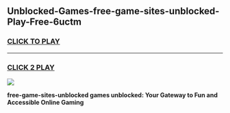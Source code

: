 
## Unblocked-Games-free-game-sites-unblocked-Play-Free-6uctm
<h3>
<a href="https://premium76.site?title=free-game-sites-unblocked&ref=20A">CLICK TO PLAY</a></h3>
<hr>

<h3>
<a href="https://premium76.site?title=free-game-sites-unblocked&ref=20A">CLICK 2 PLAY</a>
  
</h3>

<a href="https://premium76.site?title=free-game-sites-unblocked&ref=20A"><img src="https://clearcache.store/games.png"></a>


**free-game-sites-unblocked games unblocked: Your Gateway to Fun and Accessible Online Gaming**
